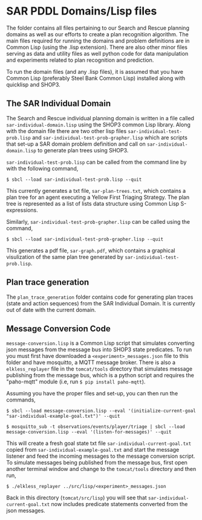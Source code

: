 SAR PDDL Domains/Lisp files
===========================
The folder contains all files pertaining to our Search and Rescue planning domains as well as 
our efforts to create a plan recognition algorithm. The main files required for running the domains 
and problem definitions are in Common Lisp (using the .lisp extension).
There are also other minor files serving as data and utility files as well
python code for data manipulation and experiments related to plan recognition and prediction.

To run the domain files (and any .lisp files), it is assumed that you have Common Lisp (preferably
Steel Bank Common Lisp) installed along with quicklisp and SHOP3. 

The SAR Individual Domain
-------------------------
The Search and Rescue individual planning domain is written in a file called `sar-individual-domain.lisp` using the SHOP3 common
Lisp library. Along with the domain file there are two other lisp files
`sar-individual-test-prob.lisp` and `sar-individual-test-prob-grapher.lisp`
which are scripts that set-up a SAR domain problem definition and call on
`sar-individual-domain.lisp` to generate plan trees using SHOP3. 

`sar-individual-test-prob.lisp` can be called from the command line by with the
following command,

`$ sbcl --load sar-individual-test-prob.lisp --quit`

This currently generates a txt file, `sar-plan-trees.txt`, which contains a
plan tree for an agent executing a Yellow First Triaging Strategy. The plan
tree is represented as a list of lists data structure using Common Lisp
S-expressions. 

Similarly, `sar-individual-test-prob-grapher.lisp` can be called using the
command,

`$ sbcl --load sar-individual-test-prob-grapher.lisp --quit`

This generates a pdf file, `sar-graph.pdf`, which contains a graphical
visulization of the same plan tree generated by
`sar-individual-test-prob.lisp`.

Plan trace generation
---------------------
The `plan_trace_generation` folder contains code for generating plan traces
(state and action sequences) from the SAR Individual Domain. It is currently
out of date with the current domain. 

Message Conversion Code
-----------------------
`message-conversion.lisp` is a Common Lisp script that simulates converting
json messages from the message bus into SHOP3 state predicates. To run you must
first have downloaded a `<experiment>_messages.json` file to this folder and
have mosquitto, a MQTT message broker. There is also a `elkless_replayer` file in the `tomcat/tools` directory that
simulates message publishing from the message bus, which is a python script and
requires the "paho-mqtt" module (i.e, run `$ pip install paho-mqtt`).

Assuming you have the proper files and set-up, you can then run the commands,

`$ sbcl --load message-conversion.lisp --eval '(initialize-current-goal
"sar-individual-example-goal.txt")' --quit`

`$ mosquitto_sub -t observations/events/player/triage | sbcl --load
message-conversion.lisp --eval '(listen-for-messages)' --quit`

This will create a fresh goal state txt file `sar-individual-current-goal.txt` 
copied from `sar-individual-example-goal.txt` and start the message listener and
feed the incoming messages to the message conversion script. To simulate
messages being published from the message bus, first open another terminal
window and change to the `tomcat/tools` directory and then run,

`$ ./elkless_replayer ../src/lisp/<experiment>_messages.json`

Back in this directory (`tomcat/src/lisp`) you will see that
`sar-individual-current-goal.txt` now includes predicate statements converted
from the json messages.  
